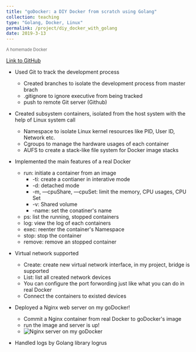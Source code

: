 ```yaml
---
title: "goDocker: a DIY Docker from scratch using Golang"
collection: teaching
type: "Golang, Docker, Linux"
permalink: /project/diy_docker_with_golang
date: 2019-3-13
---
```


<span style="color: #666666; font-size: 0.8em;">A homemade Docker</span>

[Link to GitHub](https://github.com/ZzzGin/godocker)

- Used Git to track the development process
  - Created branches to isolate the development process from master brach
  - .gitignore to ignore executive from being tracked
  - push to remote Git server (Github)

- Created subsystem containers, isolated from the host system with the help of Linux system call
  - Namespace to isolate Linux kernel resources like PID, User ID, Network etc. 
  - Cgroups to manage the hardware usages of each container
  - AUFS to create a stack-like file system for Docker image stacks

- Implemented the main features of a real Docker
  - run: initiate a container from an image
    - -ti: create a contianer in interative mode
    - -d: detached mode
    - -m, —cpuShare, —cpuSet: limit the memory, CPU usages, CPU Set
    - -v: Shared volume
    - -name: set the conatiner's name
  - ps: list the running, stopped containers
  - log: view the log of each containers
  - exec: reenter the container's Namespace
  - stop: stop the container
  - remove: remove an stopped container

- Virtual network supported
  - Create: create new virtual network interface, in my project, bridge is supported
  - List: list all created network devices
  - You can configure the port forwording just like what you can do in real Docker
  - Connect the containers to existed devices
- Deployed a Nginx web server on my goDocker!
  - Commit a Nginx container from real Docker to goDocker's image
  - run the image and server is up!
  - ![Nginx server on my goDocker](https://jingqisu.github.io/images/projects_images/goDocker/godocker1.png)
- Handled logs by Golang library logrus